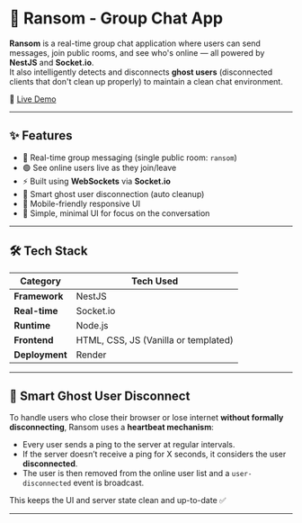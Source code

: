 # 💬 Ransom - Group Chat App

**Ransom** is a real-time group chat application where users can send messages, join public rooms, and see who's online — all powered by **NestJS** and **Socket.io**.  
It also intelligently detects and disconnects **ghost users** (disconnected clients that don't clean up properly) to maintain a clean chat environment.

🚀 [Live Demo](https://ransom-6c1r.onrender.com/)

---

## ✨ Features

- 💬 Real-time group messaging (single public room: `ransom`)
- 🟢 See online users live as they join/leave
- ⚡ Built using **WebSockets** via **Socket.io**
- 🧠 Smart ghost user disconnection (auto cleanup)
- 📱 Mobile-friendly responsive UI
- 🧼 Simple, minimal UI for focus on the conversation

---

## 🛠️ Tech Stack

| Category     | Tech Used          |
|--------------|--------------------|
| **Framework**| NestJS             |
| **Real-time**| Socket.io          |
| **Runtime**  | Node.js            |
| **Frontend** | HTML, CSS, JS (Vanilla or templated) |
| **Deployment** | Render           |

---

## 🧠 Smart Ghost User Disconnect

To handle users who close their browser or lose internet **without formally disconnecting**, Ransom uses a **heartbeat mechanism**:

- Every user sends a ping to the server at regular intervals.
- If the server doesn’t receive a ping for X seconds, it considers the user **disconnected**.
- The user is then removed from the online user list and a `user-disconnected` event is broadcast.

This keeps the UI and server state clean and up-to-date ✅

---

